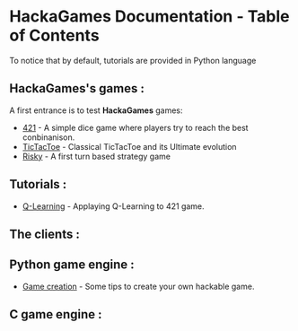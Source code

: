 # HackaGames Documentation - Table of Contents

To notice that by default, tutorials are provided in Python language

## HackaGames's games :

A first entrance is to test **HackaGames** games:

- [421](./tuto-game-421.md) - A simple dice game where players try to reach the best conbinanison.
- [TicTacToe](./tuto-game-tictactoe.md) - Classical TicTacToe and its Ultimate evolution
- [Risky](./tuto-game-risky.md) - A first turn based strategy game

## Tutorials :
 
- [Q-Learning]() - Applaying Q-Learning to 421 game.

<!--
- [Decision Tree]() - Applaying Decision Tree.
- [Decision Tree v2]() - Use Object-Oriented Programming to 
- [Q-Learning]() - Applaying Q-Learning to 421 game.
- [Factorized Q-Learning]() - Applaying Q-Learning to 421 game.
-->

## The clients :



## Python game engine :

- [Game creation](./tuto-engine-gamecreation-python.md) - Some tips to create your own hackable game.

## C game engine :



